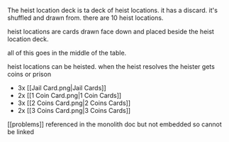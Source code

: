 
The heist location deck is ta deck of heist locations. it has a discard. it's shuffled and drawn from. there are 10 heist locations.

heist locations are cards drawn face down and placed beside the heist location deck.

all of this goes in the middle of the table.

heist locations can be heisted. when the heist resolves the heister gets coins or prison

- 3x [[Jail Card.png|Jail Cards]]
- 2x [[1 Coin Card.png|1 Coin Cards]]
- 3x [[2 Coins Card.png|2 Coins Cards]]
- 2x [[3 Coins Card.png|3 Coins Cards]]

[[problems]] referenced in the monolith doc but not embedded so cannot be linked